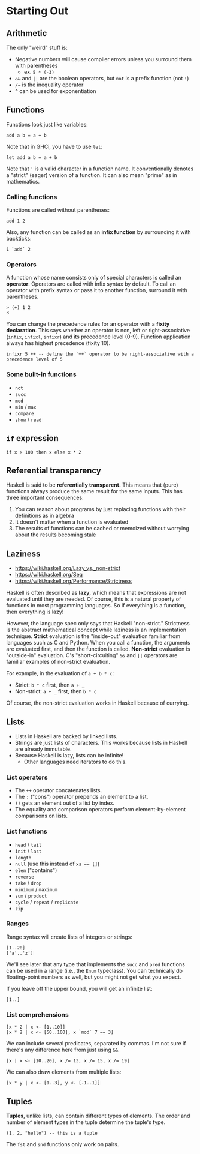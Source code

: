 # Starting Out

## Arithmetic

The only "weird" stuff is:
- Negative numbers will cause compiler errors unless you surround them with parentheses
    - ex. `5 * (-3)`
- `&&` and `||` are the boolean operators, but `not` is a prefix function (not `!`)
- `/=` is the inequality operator
- `^` can be used for exponentiation

## Functions

Functions look just like variables:

```
add a b = a + b
```

Note that in GHCi, you have to use `let`:

```
let add a b = a + b
```

Note that `'` is a valid character in a function name.
It conventionally denotes a "strict" (eager) version of a function.
It can also mean "prime" as in mathematics.

### Calling functions

Functions are called without parentheses:

```
add 1 2
```

Also, any function can be called as an **infix function** by surrounding it with backticks:

```
1 `add` 2
```

### Operators

A function whose name consists only of special characters is called an **operator**.
Operators are called with infix syntax by default.
To call an operator with prefix syntax or pass it to another function, surround it with parentheses.

```
> (+) 1 2
3
```

You can change the precedence rules for an operator with a **fixity declaration**.
This says whether an operator is non, left or right-associative (`infix`, `infixl`, `infixr`) and its precedence level (0-9).
Function application always has highest precedence (fixity 10).

```
infixr 5 ++ -- define the `++` operator to be right-associative with a precedence level of 5
```

### Some built-in functions
- `not`
- `succ`
- `mod`
- `min` / `max`
- `compare`
- `show` / `read`

## `if` expression

```
if x > 100 then x else x * 2
```

## Referential transparency

Haskell is said to be **referentially transparent.**
This means that (pure) functions always produce the same result for the same inputs.
This has three important consequences:

1. You can reason about programs by just replacing functions with their definitions as in algebra
1. It doesn't matter when a function is evaluated
1. The results of functions can be cached or memoized without worrying about the results becoming stale

## Laziness

- <https://wiki.haskell.org/Lazy_vs._non-strict>
- <https://wiki.haskell.org/Seq>
- <https://wiki.haskell.org/Performance/Strictness>

Haskell is often described as **lazy**, which means that expressions are not evaluated until they are needed.
Of course, this is a natural property of functions in most programming languages.
So if everything is a function, then everything is lazy!

However, the language spec only says that Haskell "non-strict."
Strictness is the abstract mathematical concept while laziness is an implementation technique.
**Strict** evaluation is the "inside-out" evaluation familiar from languages such as C and Python.
When you call a function, the arguments are evaluated first, and then the function is called.
**Non-strict** evaluation is "outside-in" evaluation.
C's "short-circuiting" `&&` and `||` operators are familiar examples of non-strict evaluation.

For example, in the evaluation of `a + b * c`:
- Strict: `b * c` first, then `a + _`
- Non-strict: `a + _` first, then `b * c`

Of course, the non-strict evaluation works in Haskell because of currying.

## Lists

- Lists in Haskell are backed by linked lists.
- Strings are just lists of characters. This works because lists in Haskell are already immutable.
- Because Haskell is lazy, lists can be infinite!
    - Other languages need iterators to do this.

### List operators
- The `++` operator concatenates lists.
- The `:` ("cons") operator prepends an element to a list.
- `!!` gets an element out of a list by index.
- The equality and comparison operators perform element-by-element comparisons on lists.

### List functions
- `head` / `tail`
- `init` / `last`
- `length`
- `null` (use this instead of `xs == []`)
- `elem` ("contains")
- `reverse`
- `take` / `drop`
- `minimum` / `maximum`
- `sum` / `product`
- `cycle` / `repeat` / `replicate`
- `zip`

### Ranges

Range syntax will create lists of integers or strings:

```
[1..20]
['a'..'z']
```

We'll see later that any type that implements the `succ` and `pred` functions can be used in a range (i.e., the `Enum` typeclass).
You can technically do floating-point numbers as well, but you might not get what you expect.

If you leave off the upper bound, you will get an infinite list:

```
[1..]
```

### List comprehensions

```
[x * 2 | x <- [1..10]]
[x * 2 | x <- [50..100], x `mod` 7 == 3]
```

We can include several predicates, separated by commas.
I'm not sure if there's any difference here from just using `&&`.

```
[x | x <- [10..20], x /= 13, x /= 15, x /= 19]
```

We can also draw elements from multiple lists:

```
[x * y | x <- [1..3], y <- [-1..1]]
```

## Tuples

**Tuples**, unlike lists, can contain different types of elements.
The order and number of element types in the tuple determine the tuple's type.

```
(1, 2, "hello") -- this is a tuple
```

The `fst` and `snd` functions only work on pairs.